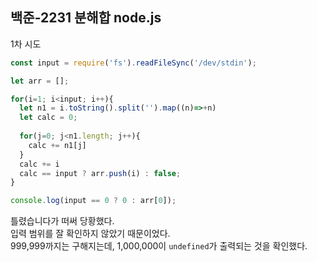 ## 백준-2231 분해합 node.js

1차 시도

```js
const input = require('fs').readFileSync('/dev/stdin');

let arr = [];

for(i=1; i<input; i++){
  let n1 = i.toString().split('').map((n)=>+n)
  let calc = 0;
  
  for(j=0; j<n1.length; j++){
    calc += n1[j]
  }
  calc += i
  calc == input ? arr.push(i) : false;
}

console.log(input == 0 ? 0 : arr[0]);
```

틀렸습니다가 떠써 당황했다.  
입력 범위를 잘 확인하지 않았기 때문이었다.  
999,999까지는 구해지는데, 1,000,000이 `undefined`가 출력되는 것을 확인했다.
